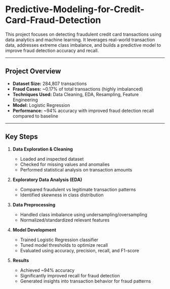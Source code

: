 # Predictive-Modeling-for-Credit-Card-Fraud-Detection
This project focuses on detecting fraudulent credit card transactions using data analytics and machine learning. It leverages real-world transaction data, addresses extreme class imbalance, and builds a predictive model to improve fraud detection accuracy and recall.

---

## Project Overview
- **Dataset Size:** 284,807 transactions  
- **Fraud Cases:** ~0.17% of total transactions (highly imbalanced)  
- **Techniques Used:** Data Cleaning, EDA, Resampling, Feature Engineering  
- **Model:** Logistic Regression  
- **Performance:** ~94% accuracy with improved fraud detection recall compared to baseline  

---

##  Key Steps
1. **Data Exploration & Cleaning**
   - Loaded and inspected dataset  
   - Checked for missing values and anomalies  
   - Performed statistical analysis on transaction amounts  

2. **Exploratory Data Analysis (EDA)**
   - Compared fraudulent vs legitimate transaction patterns  
   - Identified skewness in class distribution  

3. **Data Preprocessing**
   - Handled class imbalance using undersampling/oversampling  
   - Normalized/standardized relevant features  

4. **Model Development**
   - Trained Logistic Regression classifier  
   - Tuned model thresholds to optimize recall  
   - Evaluated using accuracy, precision, recall, and F1-score  

5. **Results**
   - Achieved ~94% accuracy  
   - Significantly improved recall for fraud detection  
   - Generated insights into transaction behavior for fraud patterns  
